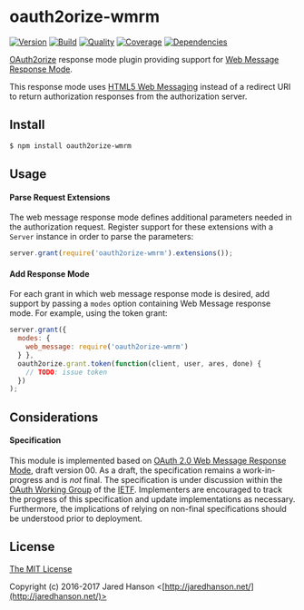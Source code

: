# oauth2orize-wmrm

[![Version](https://img.shields.io/npm/v/oauth2orize-wmrm.svg?label=version)](https://www.npmjs.com/package/oauth2orize-wmrm)
[![Build](https://img.shields.io/travis/jaredhanson/oauth2orize-wmrm.svg)](https://travis-ci.org/jaredhanson/oauth2orize-wmrm)
[![Quality](https://img.shields.io/codeclimate/github/jaredhanson/oauth2orize-wmrm.svg?label=quality)](https://codeclimate.com/github/jaredhanson/oauth2orize-wmrm)
[![Coverage](https://img.shields.io/coveralls/jaredhanson/oauth2orize-wmrm.svg)](https://coveralls.io/r/jaredhanson/oauth2orize-wmrm)
[![Dependencies](https://img.shields.io/david/jaredhanson/oauth2orize-wmrm.svg)](https://david-dm.org/jaredhanson/oauth2orize-wmrm)


[OAuth2orize](https://github.com/jaredhanson/oauth2orize) response mode plugin
providing support for [Web Message Response Mode](https://tools.ietf.org/html/draft-sakimura-oauth-wmrm-00).

This response mode uses [HTML5 Web Messaging](https://www.w3.org/TR/webmessaging/)
instead of a redirect URI to return authorization responses from the
authorization server.

## Install

```bash
$ npm install oauth2orize-wmrm
```

## Usage

#### Parse Request Extensions

The web message response mode defines additional parameters needed in the
authorization request.  Register support for these extensions with a `Server`
instance in order to parse the parameters:

```js
server.grant(require('oauth2orize-wmrm').extensions());
```

#### Add Response Mode

For each grant in which web message response mode is desired, add support by
passing a `modes` option containing Web Message response mode.  For example,
using the token grant:

```js
server.grant({ 
  modes: {
    web_message: require('oauth2orize-wmrm')
  } }, 
  oauth2orize.grant.token(function(client, user, ares, done) {
    // TODO: issue token
  })
);
```

## Considerations

#### Specification

This module is implemented based on [OAuth 2.0 Web Message Response Mode](https://tools.ietf.org/html/draft-sakimura-oauth-wmrm-00),
draft version 00.  As a draft, the specification remains a work-in-progress and
is *not* final.  The specification is under discussion within the [OAuth Working Group](https://datatracker.ietf.org/wg/oauth/about/)
of the [IETF](https://www.ietf.org/).  Implementers are encouraged to track the
progress of this specification and update implementations as necessary.
Furthermore, the implications of relying on non-final specifications should be
understood prior to deployment.

## License

[The MIT License](http://opensource.org/licenses/MIT)

Copyright (c) 2016-2017 Jared Hanson <[http://jaredhanson.net/](http://jaredhanson.net/)>


